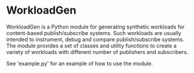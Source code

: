 WorkloadGen
===========

WorkloadGen is a Python module for generating synthetic workloads for
content-based publish/subscribe systems.  Such workloads are usually intended
to instrument,  debug and compare publish/subscribe systems. The module
provides a set of classes and utility functions to create a variety of
workloads with different number of publishers and subscribers. 

See 'example.py' for an example of how to use the module.
